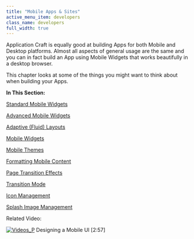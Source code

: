 ```yaml
---
title: "Mobile Apps & Sites"
active_menu_item: developers
class_name: developers
full_width: true
---
```



Application Craft is equally good at building Apps for both Mobile and Desktop platforms. Almost all aspects of general usage are the same and you can in fact build an App using Mobile Widgets that works beautifully in a desktop browser.

This chapter looks at some of the things you might want to think about when building your Apps.

**In This Section:**

[Standard Mobile Widgets](other-mobile-widgets)

[Advanced Mobile Widgets](advanced-mobile-widgets)

[Adaptive (Fluid) Layouts](adaptive-or-fluid-layouts)

[Mobile Widgets](mappsmobile-widgets)

[Mobile Themes](mobile-themes)

[Formatting Mobile Content](formatting-mobile-content)

[Page Transition Effects](page-transition-effects)

[Transition Mode](mobile-transition-mode)

[Icon Management](icon-management)

[Splash Image Management](splash-image-management)

Related Video:

[![Videos\_P](/img/docs/videos_p.png)](http://www.youtube.com/v/BelIr0vzxlU?autoplay=1&hd=1&fs=1&showsearch=0&rel=0&) Designing a Mobile UI [2:57]
